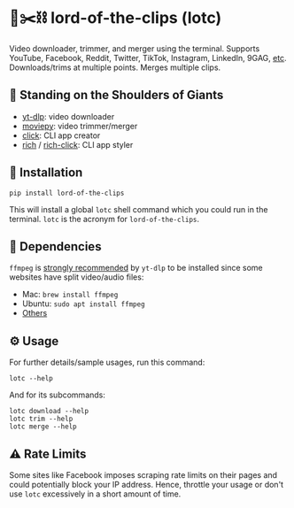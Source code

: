 # :movie_camera::scissors::chains: lord-of-the-clips (lotc)
Video downloader, trimmer, and merger using the terminal. Supports YouTube, Facebook, Reddit, Twitter, TikTok, Instagram, LinkedIn, 9GAG, [etc](https://github.com/yt-dlp/yt-dlp/blob/master/supportedsites.md). Downloads/trims at multiple points. Merges multiple clips.

## :mechanical_arm: Standing on the Shoulders of Giants
- [yt-dlp](https://github.com/yt-dlp/yt-dlp): video downloader
- [moviepy](https://github.com/Zulko/moviepy): video trimmer/merger
- [click](https://github.com/pallets/click/): CLI app creator
- [rich](https://github.com/Textualize/rich) / [rich-click](https://github.com/ewels/rich-click/): CLI app styler

## :hammer: Installation

```shell
pip install lord-of-the-clips
```

This will install a global `lotc` shell command which you could run in the terminal.
`lotc` is the acronym for `lord-of-the-clips`.

## :wrench: Dependencies

`ffmpeg` is [strongly recommended](https://github.com/yt-dlp/yt-dlp#strongly-recommended) by `yt-dlp` to be installed since some websites have split video/audio files:
- Mac: `brew install ffmpeg`
- Ubuntu: `sudo apt install ffmpeg`
- [Others](https://ffmpeg.org/download.html)


## :gear: Usage

For further details/sample usages, run this command:

```shell
lotc --help
```

And for its subcommands:

```shell
lotc download --help
lotc trim --help
lotc merge --help
```

## :warning: Rate Limits
Some sites like Facebook imposes scraping rate limits on their pages and could potentially block your IP address.
Hence, throttle your usage or don't use `lotc` excessively in a short amount of time.
